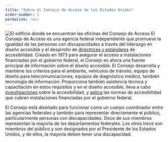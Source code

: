 ```yaml
---
title: "Sobre el Consejo de Acceso de los Estados Unidos"
order-number: 1
permalink: /es/
---
```


![El edificio donde se encuentran las oficinas del Consejo de Acceso](images/the_board/bd-office-about.jpg) El Consejo de Acceso es una agencia federal independiente que promueve la igualdad de las personas con discapacidades a través del liderazgo en diseño accesible y el desarrollo de [directrices y estándares](index.php?Itemid=1971) de accesibilidad. Creado en 1973 para asegurar el acceso a instalaciones financiadas por el gobierno federal, el Consejo es ahora una fuente principal de información sobre el diseño accesible. El Consejo desarrolla y mantiene los criterios para el ambiente, vehículos de tránsito, equipo de diseño para telecomunicaciones, equipos de diagnóstico médico, también tecnología de información. Proporciona también asistencia técnica y capacitación en estos requisitos y en el diseño accesible, lleva a cabo [investigaciones](index.php?Itemid=1978) sobre la accesibilidad, y [aplica](index.php?Itemid=1973) las normas de accesibilidad que cubren instalaciones financiadas por el gobierno federal.

El Consejo está diseñado para funcionar como un cuerpo coordinador entre las agencias federales y también para representar directamente el público, particularmente personas con discapacidades. Doce de sus miembros representan la mayoría de los departamentos federales. Los otros trece son miembros del público y son designados por el Presidente de los Estados Unidos, y de ellos, la mayoría deben tener una discapacidad.
